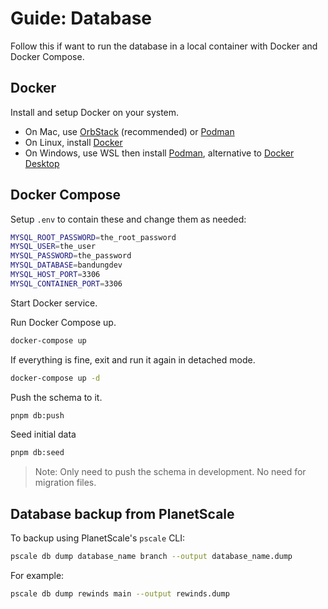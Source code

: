 # Guide: Database

Follow this if want to run the database in a local container with Docker and
Docker Compose.

## Docker

Install and setup Docker on your system.

- On Mac, use [OrbStack](https://orbstack.dev) (recommended) or
  [Podman](https://podman.io)
- On Linux, install
  [Docker](https://docs.docker.com/desktop/install/linux-install)
- On Windows, use WSL then install [Podman](https://podman.io), alternative to
  [Docker Desktop](https://docs.docker.com/desktop/install/windows-install)

## Docker Compose

Setup `.env` to contain these and change them as needed:

```sh
MYSQL_ROOT_PASSWORD=the_root_password
MYSQL_USER=the_user
MYSQL_PASSWORD=the_password
MYSQL_DATABASE=bandungdev
MYSQL_HOST_PORT=3306
MYSQL_CONTAINER_PORT=3306
```

Start Docker service.

Run Docker Compose up.

```sh
docker-compose up
```

If everything is fine, exit and run it again in detached mode.

```sh
docker-compose up -d
```

Push the schema to it.

```sh
pnpm db:push
```

Seed initial data

```sh
pnpm db:seed
```

> Note: Only need to push the schema in development. No need for migration
> files.

## Database backup from PlanetScale

To backup using PlanetScale's `pscale` CLI:

```sh
pscale db dump database_name branch --output database_name.dump
```

For example:

```sh
pscale db dump rewinds main --output rewinds.dump
```
